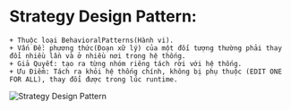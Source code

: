 # Strategy Design Pattern:  
    + Thuộc loại BehavioralPatterns(Hành vi).  
    + Vấn Đề: phương thức(Đoạn xữ lý) của một đối tượng thường phải thay đổi nhiều lần và ở nhiều nơi trong hệ thống.  
    + Giả Quyết: tạo ra từng nhóm riêng tách rời với hệ thống.  
    + Ưu Điểm: Tách ra khỏi hệ thống chính, không bị phụ thuộc (EDIT ONE FOR ALL), thay đổi được trong lúc runtime.  
    

<img src="https://user-images.githubusercontent.com/67057523/131106450-b7abd302-c9dc-467c-aef4-5b9729cb9d63.PNG" alt="Strategy Design Pattern" />

